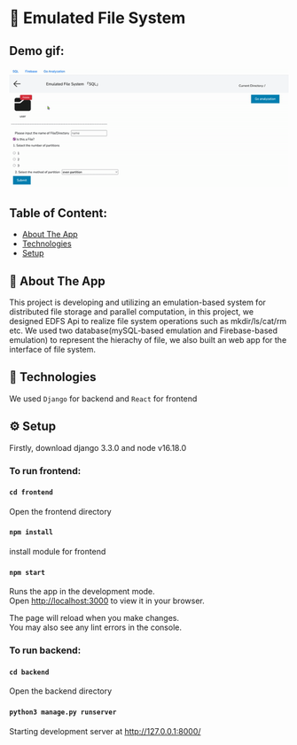 # 📝 Emulated File System

## Demo gif:
![Alternate Text](project.demo.gif)

## Table of Content:

- [About The App](#about-the-app)
- [Technologies](#technologies)
- [Setup](#setup)

## 🧐 About The App
This project is developing and utilizing an emulation-based system for distributed file storage and parallel computation, in this project, we designed EDFS Api to realize file system operations such as mkdir/ls/cat/rm etc. We used two database(mySQL-based emulation and Firebase-based emulation) to represent the hierachy of file, we also built an web app for the interface of file system.

## 🚀 Technologies
We used `Django` for backend and `React` for frontend

## ⚙️ Setup

Firstly, download django 3.3.0 and node v16.18.0

### To run frontend:

#### `cd frontend`
Open the frontend directory

#### `npm install`
install module for frontend

#### `npm start`

Runs the app in the development mode.\
Open [http://localhost:3000](http://localhost:3000) to view it in your browser.

The page will reload when you make changes.\
You may also see any lint errors in the console.

### To run backend:
#### `cd backend`
Open the backend directory

#### `python3 manage.py runserver`
Starting development server at http://127.0.0.1:8000/
